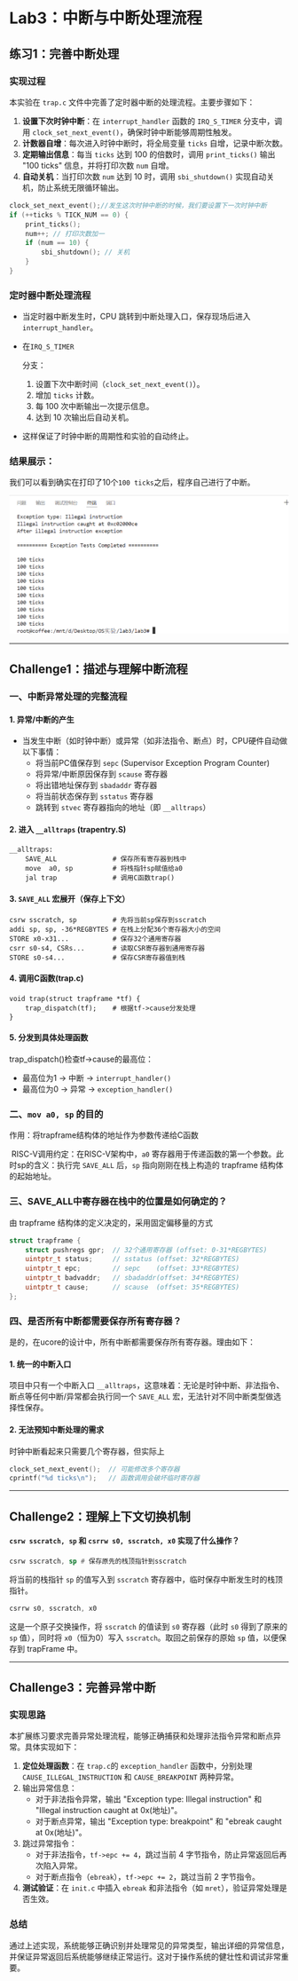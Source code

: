 # Lab3：中断与中断处理流程

## 练习1：完善中断处理

### 实现过程

本实验在 `trap.c` 文件中完善了定时器中断的处理流程。主要步骤如下：

1. **设置下次时钟中断**：在 `interrupt_handler` 函数的 `IRQ_S_TIMER` 分支中，调用 `clock_set_next_event()`，确保时钟中断能够周期性触发。
2. **计数器自增**：每次进入时钟中断时，将全局变量 `ticks` 自增，记录中断次数。
3. **定期输出信息**：每当 `ticks` 达到 100 的倍数时，调用 `print_ticks()` 输出 "100 ticks" 信息，并将打印次数 `num` 自增。
4. **自动关机**：当打印次数 `num` 达到 10 时，调用 `sbi_shutdown()` 实现自动关机，防止系统无限循环输出。

```c++
clock_set_next_event();//发生这次时钟中断的时候，我们要设置下一次时钟中断
if (++ticks % TICK_NUM == 0) {
    print_ticks();
    num++; // 打印次数加一
    if (num == 10) {
        sbi_shutdown(); // 关机
    }
}
```

### 定时器中断处理流程

- 当定时器中断发生时，CPU 跳转到中断处理入口，保存现场后进入 `interrupt_handler`。

- 在`IRQ_S_TIMER`

   分支：

  1. 设置下次中断时间（`clock_set_next_event()`）。
  2. 增加 `ticks` 计数。
  3. 每 100 次中断输出一次提示信息。
  4. 达到 10 次输出后自动关机。

- 这样保证了时钟中断的周期性和实验的自动终止。

### 结果展示：

我们可以看到确实在打印了10个`100 ticks`之后，程序自己进行了中断。

![练习1结果](练习1结果.png)

------

## Challenge1：描述与理解中断流程

### 一、中断异常处理的完整流程

#### 1. 异常/中断的产生

- 当发生中断（如时钟中断）或异常（如非法指令、断点）时，CPU硬件自动做以下事情：
  - 将当前PC值保存到 `sepc` (Supervisor Exception Program Counter)
  - 将异常/中断原因保存到 `scause` 寄存器
  - 将出错地址保存到 `sbadaddr` 寄存器
  - 将当前状态保存到 `sstatus` 寄存器
  - 跳转到 `stvec` 寄存器指向的地址（即 `__alltraps`）

#### 2. 进入 `__alltraps` (trapentry.S)

```
__alltraps:
    SAVE_ALL              # 保存所有寄存器到栈中
    move  a0, sp          # 将栈指针sp赋值给a0
    jal trap              # 调用C函数trap()
```

#### 3. `SAVE_ALL` 宏展开（保存上下文）

```
csrw sscratch, sp         # 先将当前sp保存到sscratch
addi sp, sp, -36*REGBYTES # 在栈上分配36个寄存器大小的空间
STORE x0-x31...           # 保存32个通用寄存器
csrr s0-s4, CSRs...       # 读取CSR寄存器到通用寄存器
STORE s0-s4...            # 保存CSR寄存器值到栈
```

#### 4. 调用C函数(trap.c)

```
void trap(struct trapframe *tf) {
    trap_dispatch(tf);    # 根据tf->cause分发处理
}
```

#### 5. 分发到具体处理函数

 trap_dispatch()检查tf->cause的最高位：

- 最高位为1 → 中断 → `interrupt_handler()`
- 最高位为0 → 异常 → `exception_handler()`

### 二、`mov a0, sp` 的目的

作用：将trapframe结构体的地址作为参数传递给C函数

​	RISC-V调用约定：在RISC-V架构中，`a0` 寄存器用于传递函数的第一个参数。此时sp的含义：执行完 `SAVE_ALL` 后，`sp` 指向刚刚在栈上构造的 trapframe 结构体的起始地址。

### 三、SAVE_ALL中寄存器在栈中的位置是如何确定的？

由 trapframe 结构体的定义决定的，采用固定偏移量的方式

```c++
struct trapframe {
    struct pushregs gpr;  // 32个通用寄存器 (offset: 0-31*REGBYTES)
    uintptr_t status;     // sstatus (offset: 32*REGBYTES)
    uintptr_t epc;        // sepc    (offset: 33*REGBYTES)
    uintptr_t badvaddr;   // sbadaddr(offset: 34*REGBYTES)
    uintptr_t cause;      // scause  (offset: 35*REGBYTES)
};
```

### 四、是否所有中断都需要保存所有寄存器？

是的，在ucore的设计中，所有中断都需要保存所有寄存器。理由如下：

#### 1. 统一的中断入口

项目中只有一个中断入口 `__alltraps`，这意味着：无论是时钟中断、非法指令、断点等任何中断/异常都会执行同一个 `SAVE_ALL` 宏，无法针对不同中断类型做选择性保存。

#### 2. 无法预知中断处理的需求

时钟中断看起来只需要几个寄存器，但实际上

```c++
clock_set_next_event();  // 可能修改多个寄存器
cprintf("%d ticks\n");   // 函数调用会破坏临时寄存器
```

------

## Challenge2：理解上下文切换机制

#### `csrw sscratch, sp` 和 `csrrw s0, sscratch, x0` 实现了什么操作？

```asm
csrw sscratch, sp # 保存原先的栈顶指针到sscratch
```

将当前的栈指针 `sp` 的值写入到 `sscratch` 寄存器中，临时保存中断发生时的栈顶指针。

```asm
csrrw s0, sscratch, x0
```

这是一个原子交换操作，将 `sscratch` 的值读到 `s0` 寄存器（此时 `s0` 得到了原来的 `sp` 值），同时将 `x0`（恒为0）写入 `sscratch`。取回之前保存的原始 `sp` 值，以便保存到 trapFrame 中。

***

## Challenge3：完善异常中断

### 实现思路

本扩展练习要求完善异常处理流程，能够正确捕获和处理非法指令异常和断点异常。具体实现如下：

1. **定位处理函数**：在 `trap.c`的 `exception_handler` 函数中，分别处理 `CAUSE_ILLEGAL_INSTRUCTION` 和 `CAUSE_BREAKPOINT` 两种异常。
2. 输出异常信息：
   - 对于非法指令异常，输出 "Exception type: Illegal instruction" 和 "Illegal instruction caught at 0x(地址)"。
   - 对于断点异常，输出 "Exception type: breakpoint" 和 "ebreak caught at 0x(地址)"。
3. 跳过异常指令：
   - 对于非法指令，`tf->epc += 4`，跳过当前 4 字节指令，防止异常返回后再次陷入异常。
   - 对于断点指令（`ebreak`），`tf->epc += 2`，跳过当前 2 字节指令。
4. **测试验证**：在 `init.c` 中插入 `ebreak` 和非法指令（如 `mret`），验证异常处理是否生效。

### 总结

通过上述实现，系统能够正确识别并处理常见的异常类型，输出详细的异常信息，并保证异常返回后系统能够继续正常运行。这对于操作系统的健壮性和调试非常重要。